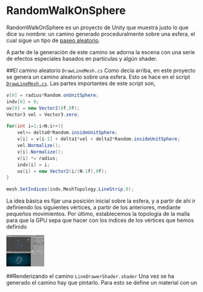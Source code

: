# RandomWalkOnSphere

RandomWalkOnSphere es un proyecto de Unity que muestra justo lo que dice su nombre: un camino generado proceduralmente sobre una esfera, el cual sigue un tipo de [paseo aleatorio](https://en.wikipedia.org/wiki/Random_walk).

A parte de la generación de este camino se adorna la escena con una serie de efectos especiales basados en partículas y algún shader.

##El camino aleatorio `DrawLineMesh.cs`
Como decía arriba, en este proyecto se genera un camino aleatorio sobre una esfera. Esto se hace en el script [`DrawLineMesh.cs`](/Assets/Scripts/DrawLineMesh.cs). Las partes importantes de este script son,

```csharp
v[0] = radius*Random.onUnitSphere;
indv[0] = 0;
uv[0] = new Vector2(0f,0f);
Vector3 vel = Vector3.zero;
```
```csharp
for(int i=1;i<N;i++){
	vel+= delta0*Random.insideUnitSphere;
	v[i] = v[i-1] + delta1*vel + delta2*Random.insideUnitSphere;
	vel.Normalize();
	v[i].Normalize();
	v[i] *= radius;
	indv[i] = i;
	uv[i] = new Vector2(i/(N-1f),0f);
}
```
```csharp
mesh.SetIndices(indv,MeshTopology.LineStrip,0);
```

La idea básica es fijar una posición inicial sobre la esfera, y a partir de ahí ir definiendo los siguientes vértices, a partir de los anteriores, mediante pequeños movimientos. Por último, establecemos la topología de la malla para que la GPU sepa que hacer con los índices de los vértices que hemos definido 

<img src="https://github.com/josemorval/RandomWalkOnSphere/blob/master/img/img01.png" width="100">

##Renderizando el camino `LineDrawerShader.shader`
Una vez se ha generado el camino hay que pintarlo. Para esto se define un material con un


